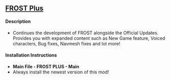 ## [FROST Plus](https://www.nexusmods.com/fallout4/mods/48847)


#### Description
* Continues the development of FROST alongside the Official Updates. Provides you with expanded content such as New Game feature, Voiced characters, Bug fixes, Navmesh fixes and lot more!

#### Installation Instructions
* **Main File - FROST PLUS - Main**
* Always install the newest version of this mod!